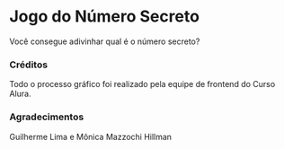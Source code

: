 # Jogo do Número Secreto
Você consegue adivinhar qual é o número secreto?


### Créditos
Todo o processo gráfico foi realizado pela equipe de frontend do Curso Alura.


### Agradecimentos
Guilherme Lima e Mônica Mazzochi Hillman
